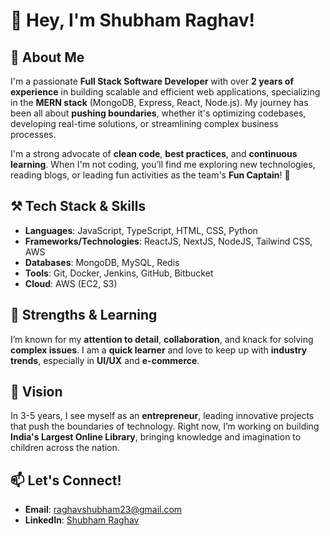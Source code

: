 # 👋 Hey, I'm Shubham Raghav!

## 🚀 About Me

I'm a passionate **Full Stack Software Developer** with over **2 years of experience** in building scalable and efficient web applications, specializing in the **MERN stack** (MongoDB, Express, React, Node.js). My journey has been all about **pushing boundaries**, whether it's optimizing codebases, developing real-time solutions, or streamlining complex business processes.

I'm a strong advocate of **clean code**, **best practices**, and **continuous learning**. When I'm not coding, you’ll find me exploring new technologies, reading blogs, or leading fun activities as the team's **Fun Captain**! 🎉

## ⚒️ Tech Stack & Skills

- **Languages**: JavaScript, TypeScript, HTML, CSS, Python
- **Frameworks/Technologies**: ReactJS, NextJS, NodeJS, Tailwind CSS, AWS
- **Databases**: MongoDB, MySQL, Redis
- **Tools**: Git, Docker, Jenkins, GitHub, Bitbucket
- **Cloud**: AWS (EC2, S3)

## 🧠 Strengths & Learning

I’m known for my **attention to detail**, **collaboration**, and knack for solving **complex issues**. I am a **quick learner** and love to keep up with **industry trends**, especially in **UI/UX** and **e-commerce**.

## 🎯 Vision

In 3-5 years, I see myself as an **entrepreneur**, leading innovative projects that push the boundaries of technology. Right now, I’m working on building **India's Largest Online Library**, bringing knowledge and imagination to children across the nation.

## 📫 Let's Connect!
- **Email**: raghavshubham23@gmail.com
- **LinkedIn**: [Shubham Raghav](https://www.linkedin.com/in/shubham-raghav-8273391bb/)
